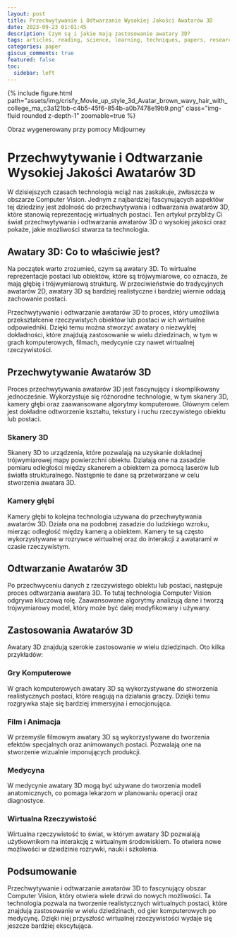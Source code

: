 ```yaml
---
layout: post
title: Przechwytywanie i Odtwarzanie Wysokiej Jakości Awatarów 3D
date: 2023-09-23 01:01:45
description: Czym są i jakie mają zastosowanie awatary 3D?
tags: articles, reading, science, learning, techniques, papers, research
categories: paper
giscus_comments: true
featured: false
toc:
  sidebar: left
---
```

{% include figure.html path="assets/img/crisfy_Movie_up_style_3d_Avatar_brown_wavy_hair_with_college_ma_c3a121bb-c4b5-45f6-854b-a0b7478e19b9.png" class="img-fluid rounded z-depth-1" zoomable=true %}
<div class="caption">
    Obraz wygenerowany przy pomocy Midjourney
</div>


# Przechwytywanie i Odtwarzanie Wysokiej Jakości Awatarów 3D

W dzisiejszych czasach technologia wciąż nas zaskakuje, zwłaszcza w obszarze Computer Vision. Jednym z najbardziej fascynujących aspektów tej dziedziny jest zdolność do przechwytywania i odtwarzania awatarów 3D, które stanowią reprezentację wirtualnych postaci. Ten artykuł przybliży Ci świat przechwytywania i odtwarzania awatarów 3D o wysokiej jakości oraz pokaże, jakie możliwości stwarza ta technologia.

## Awatary 3D: Co to właściwie jest?

Na początek warto zrozumieć, czym są awatary 3D. To wirtualne reprezentacje postaci lub obiektów, które są trójwymiarowe, co oznacza, że mają głębię i trójwymiarową strukturę. W przeciwieństwie do tradycyjnych awatarów 2D, awatary 3D są bardziej realistyczne i bardziej wiernie oddają zachowanie postaci. 

Przechwytywanie i odtwarzanie awatarów 3D to proces, który umożliwia przekształcenie rzeczywistych obiektów lub postaci w ich wirtualne odpowiedniki. Dzięki temu można stworzyć awatary o niezwykłej dokładności, które znajdują zastosowanie w wielu dziedzinach, w tym w grach komputerowych, filmach, medycynie czy nawet wirtualnej rzeczywistości.

## Przechwytywanie Awatarów 3D

Proces przechwytywania awatarów 3D jest fascynujący i skomplikowany jednocześnie. Wykorzystuje się różnorodne technologie, w tym skanery 3D, kamery głębi oraz zaawansowane algorytmy komputerowe. Głównym celem jest dokładne odtworzenie kształtu, tekstury i ruchu rzeczywistego obiektu lub postaci.

### Skanery 3D

Skanery 3D to urządzenia, które pozwalają na uzyskanie dokładnej trójwymiarowej mapy powierzchni obiektu. Działają one na zasadzie pomiaru odległości między skanerem a obiektem za pomocą laserów lub światła strukturalnego. Następnie te dane są przetwarzane w celu stworzenia awatara 3D.

### Kamery głębi

Kamery głębi to kolejna technologia używana do przechwytywania awatarów 3D. Działa ona na podobnej zasadzie do ludzkiego wzroku, mierząc odległość między kamerą a obiektem. Kamery te są często wykorzystywane w rozrywce wirtualnej oraz do interakcji z awatarami w czasie rzeczywistym.

## Odtwarzanie Awatarów 3D

Po przechwyceniu danych z rzeczywistego obiektu lub postaci, następuje proces odtwarzania awatara 3D. To tutaj technologia Computer Vision odgrywa kluczową rolę. Zaawansowane algorytmy analizują dane i tworzą trójwymiarowy model, który może być dalej modyfikowany i używany.

## Zastosowania Awatarów 3D

Awatary 3D znajdują szerokie zastosowanie w wielu dziedzinach. Oto kilka przykładów:

### Gry Komputerowe

W grach komputerowych awatary 3D są wykorzystywane do stworzenia realistycznych postaci, które reagują na działania graczy. Dzięki temu rozgrywka staje się bardziej immersyjna i emocjonująca.

### Film i Animacja

W przemyśle filmowym awatary 3D są wykorzystywane do tworzenia efektów specjalnych oraz animowanych postaci. Pozwalają one na stworzenie wizualnie imponujących produkcji.

### Medycyna

W medycynie awatary 3D mogą być używane do tworzenia modeli anatomicznych, co pomaga lekarzom w planowaniu operacji oraz diagnostyce.

### Wirtualna Rzeczywistość

Wirtualna rzeczywistość to świat, w którym awatary 3D pozwalają użytkownikom na interakcję z wirtualnym środowiskiem. To otwiera nowe możliwości w dziedzinie rozrywki, nauki i szkolenia.

## Podsumowanie

Przechwytywanie i odtwarzanie awatarów 3D to fascynujący obszar Computer Vision, który otwiera wiele drzwi do nowych możliwości. Ta technologia pozwala na tworzenie realistycznych wirtualnych postaci, które znajdują zastosowanie w wielu dziedzinach, od gier komputerowych po medycynę. Dzięki niej przyszłość wirtualnej rzeczywistości wydaje się jeszcze bardziej ekscytująca.